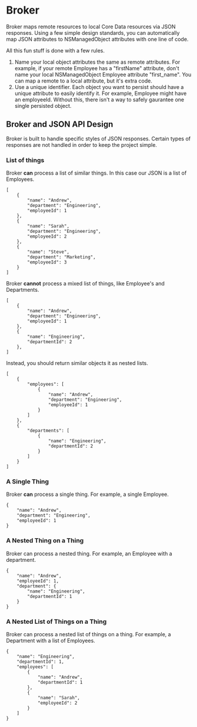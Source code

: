 # Broker

Broker maps remote resources to local Core Data resources via JSON responses. Using a few simple design standards, you can automatically map JSON attributes to NSManagedObject attributes with one line of code.

All this fun stuff is done with a few rules.

1. Name your local object attributes the same as remote attributes. For example, if your remote Employee has a "firstName" attribute, don't name your local NSManagedObject Employee attribute "first_name". You can map a remote to a local attribute, but it's extra code.
2. Use a unique identifier. Each object you want to persist should have a unique attribute to easily identify it. For example, Employee might have an employeeId. Without this, there isn't a way to safely gaurantee one single persisted object.

## Broker and JSON API Design

Broker is built to handle specific styles of JSON responses. Certain types of responses are not handled in order to keep the project simple.

### List of things

Broker **can** process a list of similar things. In this case our JSON is a list of Employees.

	[
	    {
	        "name": "Andrew",
	        "department": "Engineering",
	        "employeeId": 1
	    },
	    {
	        "name": "Sarah",
	        "department": "Engineering",
	        "employeeId": 2
	    },
	    {
	        "name": "Steve",
	        "department": "Marketing",
	        "employeeId": 3
	    }
	]
	
Broker **cannot** process a mixed list of things, like Employee's and Departments.

	[
	    {
	        "name": "Andrew",
	        "department": "Engineering",
	        "employeeId": 1
	    },
	    {
	        "name": "Engineering",
	        "departmentId": 2
	    },
	]

Instead, you should return similar objects it as nested lists.

	[
	    {
	        "employees": [
	            {
	                "name": "Andrew",
	                "department": "Engineering",
	                "employeeId": 1
	            }
	        ]
	    },
	    {
	        "departments": [
	            {
	                "name": "Engineering",
	                "departmentId": 2
	            }
	        ]
	    }
	]

### A Single Thing

Broker **can** process a single thing. For example, a single Employee.

	{
	    "name": "Andrew",
	    "department": "Engineering",
	    "employeeId": 1
	}
	
### A Nested Thing on a Thing

Broker can process a nested thing. For example, an Employee with a department.

	{
	    "name": "Andrew",
	    "employeeId": 1,
	    "department": {
	        "name": "Engineering",
	        "departmentId": 1
	    }
	}
	
### A Nested List of Things on a Thing

Broker can process a nested list of things on a thing. For example, a Department with a list of Employees.

	{
	    "name": "Engineering",
	    "departmentId": 1,
	    "employees": [
	        {
	            "name": "Andrew",
	            "departmentId": 1
	        },
	        {
	            "name": "Sarah",
	            "employeeId": 2
	        }
	    ]
	}

